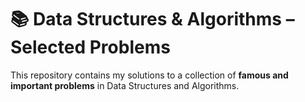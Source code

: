 # 📚 Data Structures & Algorithms – Selected Problems

This repository contains my solutions to a collection of **famous and important problems** in Data Structures and Algorithms.  


